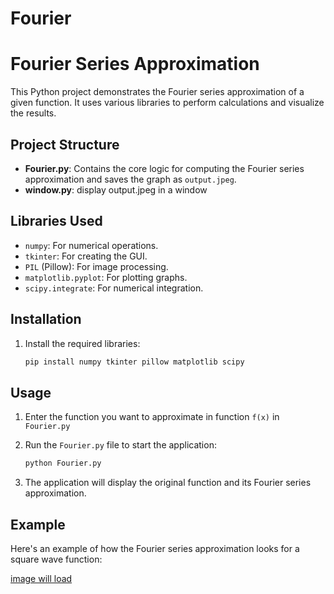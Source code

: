 # Fourier

# Fourier Series Approximation

This Python project demonstrates the Fourier series approximation of a given function. It uses various libraries to perform calculations and visualize the results.

## Project Structure

- **Fourier.py**: Contains the core logic for computing the Fourier series approximation and saves the graph as `output.jpeg`.
- **window.py**: display output.jpeg in a window

## Libraries Used

- `numpy`: For numerical operations.
- `tkinter`: For creating the GUI.
- `PIL` (Pillow): For image processing.
- `matplotlib.pyplot`: For plotting graphs.
- `scipy.integrate`: For numerical integration.

## Installation


1. Install the required libraries:
    ```bash
    pip install numpy tkinter pillow matplotlib scipy
    ```

## Usage

1. Enter the function you want to approximate in function `f(x)` in `Fourier.py`
2. Run the `Fourier.py` file to start the application:
    ```bash
    python Fourier.py
    ```

3. The application will display the original function and its Fourier series approximation.

## Example

Here's an example of how the Fourier series approximation looks for a square wave function:

[image will load](https://github.com/Ridham19/Forier/blob/main/output.jpeg)
